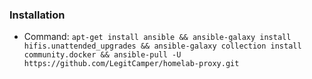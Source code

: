 ### Installation

 - Command: `apt-get install ansible && ansible-galaxy install hifis.unattended_upgrades && ansible-galaxy collection install community.docker
 && ansible-pull -U https://github.com/LegitCamper/homelab-proxy.git`
